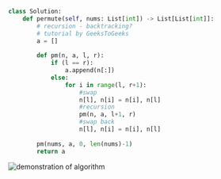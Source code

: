 ```py
class Solution:
    def permute(self, nums: List[int]) -> List[List[int]]:
        # recursion - backtracking?
        # tutorial by GeeksToGeeks
        a = []
        
        def pm(n, a, l, r):
            if (l == r):
                a.append(n[:])
            else:
                for i in range(l, r+1):
                    #swap
                    n[l], n[i] = n[i], n[l]
                    #recursion
                    pm(n, a, l+1, r)
                    #swap back
                    n[l], n[i] = n[i], n[l]
        
        pm(nums, a, 0, len(nums)-1)
        return a
```
![demonstration of algorithm](https://media.geeksforgeeks.org/wp-content/cdn-uploads/NewPermutation.gif)
